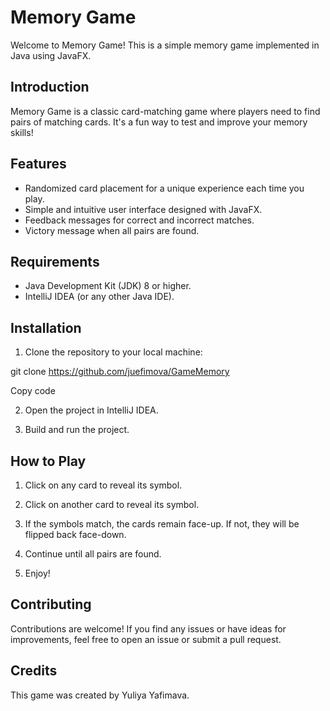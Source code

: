 # Memory Game

Welcome to Memory Game! This is a simple memory game implemented in Java using JavaFX.

## Introduction

Memory Game is a classic card-matching game where players need to find pairs of matching cards. It's a fun way to test and improve your memory skills!

## Features

- Randomized card placement for a unique experience each time you play.
- Simple and intuitive user interface designed with JavaFX.
- Feedback messages for correct and incorrect matches.
- Victory message when all pairs are found.

## Requirements

- Java Development Kit (JDK) 8 or higher.
- IntelliJ IDEA (or any other Java IDE).

## Installation

1. Clone the repository to your local machine:

git clone https://github.com/juefimova/GameMemory

Copy code

2. Open the project in IntelliJ IDEA.

3. Build and run the project.

## How to Play

1. Click on any card to reveal its symbol.

2. Click on another card to reveal its symbol.

3. If the symbols match, the cards remain face-up. If not, they will be flipped back face-down.

4. Continue until all pairs are found.

5. Enjoy!


## Contributing

Contributions are welcome! If you find any issues or have ideas for improvements, feel free to open an issue or submit a pull request.

## Credits

This game was created by Yuliya Yafimava.
